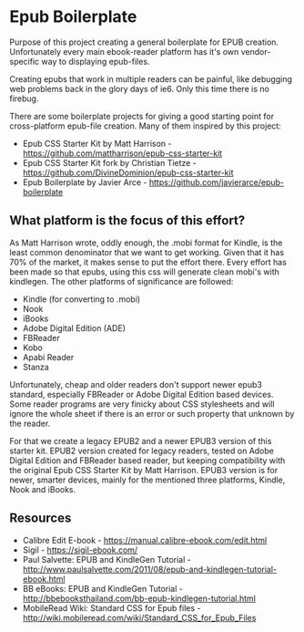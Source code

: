 # Epub Boilerplate

Purpose of this project creating a general boilerplate for EPUB creation. 
Unfortunately every main ebook-reader platform has it's own vendor-specific way
to displaying epub-files. 

Creating epubs that work in multiple readers can be painful, like debugging web 
problems back in the glory days of ie6. Only this time there is no firebug.

There are some boilerplate projects for giving a good starting point for 
cross-platform epub-file creation. Many of them inspired by this project:
 * Epub CSS Starter Kit by Matt Harrison - https://github.com/mattharrison/epub-css-starter-kit
 * Epub CSS Starter Kit fork by Christian Tietze - https://github.com/DivineDominion/epub-css-starter-kit
 * Epub Boilerplate by Javier Arce - https://github.com/javierarce/epub-boilerplate

## What platform is the focus of this effort?
As Matt Harrison wrote, oddly enough, the .mobi format for Kindle, is the least 
common denominator that we want to get working. Given that it has 70% of the 
market, it makes sense to put the effort there. Every effort has been made so 
that epubs, using this css will generate clean mobi's with kindlegen.
The other platforms of significance are followed:
 * Kindle (for converting to .mobi)
 * Nook
 * iBooks
 * Adobe Digital Edition (ADE)
 * FBReader
 * Kobo
 * Apabi Reader
 * Stanza

Unfortunately, cheap and older readers don't support newer epub3 standard,
especially FBReader or Adobe Digital Edition based devices. Some reader programs
are very finicky about CSS stylesheets and will ignore the whole sheet if there 
is an error or such property that unknown by the reader. 

For that we create a legacy EPUB2 and a newer EPUB3 version of this starter kit.
EPUB2 version created for legacy readers, tested on Adobe Digital Edition and 
FBReader based reader, but keeping compatibility with the original Epub CSS 
Starter Kit by Matt Harrison. EPUB3 version is for newer, smarter devices,
mainly for the mentioned three platforms, Kindle, Nook and iBooks.

## Resources
 * Calibre Edit E-book - https://manual.calibre-ebook.com/edit.html
 * Sigil - https://sigil-ebook.com/
 * Paul Salvette: EPUB and KindleGen Tutorial - http://www.paulsalvette.com/2011/08/epub-and-kindlegen-tutorial-ebook.html
 * BB eBooks: EPUB and KindleGen Tutorial - http://bbebooksthailand.com/bb-epub-kindlegen-tutorial.html
 * MobileRead Wiki: Standard CSS for Epub files - http://wiki.mobileread.com/wiki/Standard_CSS_for_Epub_Files

